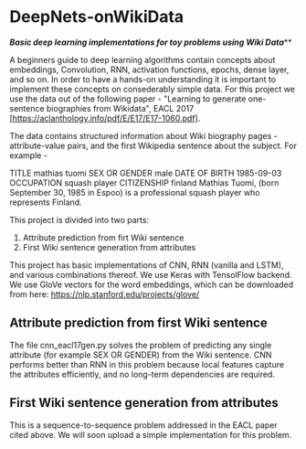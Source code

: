 # DeepNets-onWikiData
*********Basic deep learning implementations for toy problems using Wiki Data***********

A beginners guide to deep learning algorithms contain concepts about embeddings, Convolution, RNN, activation functions, epochs, dense layer, and so on. In order to have a hands-on understanding it is important to implement these concepts on consederably simple data. For this project we use the data out of the following paper - "Learning to generate one-sentence biographies from Wikidata", EACL 2017 [https://aclanthology.info/pdf/E/E17/E17-1060.pdf].

The data contains structured information about Wiki biography pages - attribute-value pairs, and the first Wikipedia sentence about the subject. For example -

TITLE mathias tuomi 
SEX OR GENDER male 
DATE OF BIRTH 1985-09-03
OCCUPATION squash player
CITIZENSHIP finland
Mathias Tuomi, (born September 30, 1985 in Espoo) is a professional squash player who represents Finland.

This project is divided into two parts:
1. Attribute prediction from firt Wiki sentence
2. First Wiki sentence generation from attributes

This project has basic implementations of CNN, RNN (vanilla and LSTM), and various combinations thereof.
We use Keras with TensolFlow backend.
We use GloVe vectors for the word embeddings, which can be downloaded from here: https://nlp.stanford.edu/projects/glove/

## Attribute prediction from first Wiki sentence

The file cnn_eacl17gen.py solves the problem of predicting any single attribute (for example SEX OR GENDER) from the Wiki sentence. CNN performs better than RNN in this problem because local features capture the attributes efficiently, and no long-term dependencies are required.

## First Wiki sentence generation from attributes

This is a sequence-to-sequence problem addressed in the EACL paper cited above.
We will soon upload a simple implementation for this problem.

